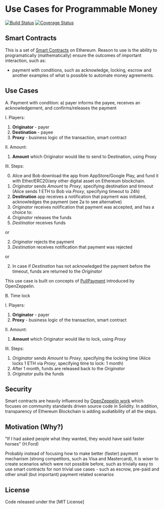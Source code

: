 # Use Cases for Programmable Money
[![Build Status](https://travis-ci.org/miktam/programmable-money.svg?branch=master)](https://travis-ci.org/miktam/programmable-money)
[![Coverage Status](https://coveralls.io/repos/github/miktam/programmable-money/badge.svg?branch=master)](https://coveralls.io/github/miktam/programmable-money?branch=master)

## Smart Contracts

This is a set of [Smart Contracts](https://en.wikipedia.org/wiki/Smart_contract) on Ethereum.
Reason to use is the ability to programatically (mathematically) ensure the outcomes of important interaction, such as:

- payment with conditions, such as acknowledge, locking, escrow and another examples of what is possible to automate money agreements. 

## Use Cases
A. Payment with condition: a) payer informs the payee, receives an acknowledgement, and confirms/releases the payment

I. Players:
1) **Originator** - payer
2) **Destination** - payee
3) **Proxy** - business logic of the transaction, smart contract

II. Amount:
1) **Amount** which Originator would like to send to Destination, using Proxy

III. Steps:

0) Alice and Bob download the app from AppStore/Google Play, and fund it with Ether/ERC20/any other digital asset on Ethereum blockchain.
1) *Originator* sends *Amount* to *Proxy*, specifying destination and timeout (Alice sends 1 ETH to Bob via _Proxy_, specifying timeout to 24h)
2) **Destination** app receives a notification that payment was initiated, acknowledges the payment (see 2a to see alternative)
3) *Originator* receives notification that payment was accepted, and has a choice to: 
4) *Originator* releases the funds
5) *Destinatior* receives funds 

or 

2) *Originator* rejects the payment
3) *Destination* receives notification that payment was rejected 

or

2) In case if *Destination* has not acknowledged the payment before the timeout, funds are returned to the *Originator* 

This use case is built on concepts of [PullPayment](https://github.com/OpenZeppelin/openzeppelin-solidity/blob/master/contracts/payment/PullPayment.sol) introduced by OpenZeppelin. 

B. Time lock

I. Players:
1) **Originator** - payer
3) **Proxy** - business logic of the transaction, smart contract

II. Amount:
1) **Amount** which Originator would like to lock, using *Proxy*

III. Steps:

1) *Originator* sends *Amount* to *Proxy*, specifying the locking time (Alice locks 1 ETH  via _Proxy_, specifying time to lock: 1 month)
2) After 1 month, funds are released back to the *Originator*
3) *Originator* pulls the funds

## Security
Smart contracts are heavily influenced by [OpenZeppelin work](https://openzeppelin.org/api/docs/open-zeppelin.html) which focuses on community standards driven source code in Solidity. 
In addition, transparency of Ethereum Blockchain is adding audiatibility of all the steps.

## Motivation (Why?)
"If I had asked people what they wanted, they would have said faster horses" (H.Ford)

Probably instead of focusing how to make better (faster) payment mechanism (strong competitors, such as Visa and Mastercard), it is wiser to create scenarios which were not possible before, such as trivially easy to use smart contracts for non trivial use cases - such as escrow, pre-paid and other small (but important) payment related scenarios

## License
Code released under the [MIT License]
